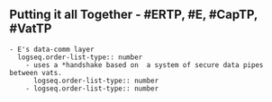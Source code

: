 ## Putting it all Together - #ERTP, #E, #CapTP, #VatTP
	- E's data-comm layer
	  logseq.order-list-type:: number
		- uses a *handshake based on  a system of secure data pipes between vats.
		  logseq.order-list-type:: number
		- logseq.order-list-type:: number